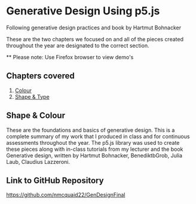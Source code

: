 # Generative Design Using p5.js
Following generative design practices and book by Hartmut Bohnacker

These are the two chapters we focused on and all of the pieces created throughout the year are designated to the correct section.

** Please note: Use Firefox browser to view demo's

## Chapters covered
1. [Colour](P1_COLOUR/)
2. [Shape & Type](P2_SHAPE/)



## Shape & Colour

These are the foundations and basics of generative design. This is a complete summary of my work that I produced in class and for continuous assessments throughout the year. The p5.js library was used to create these pieces along with in-class tutorials from my lecturer and the book Generative design, written by Hartmut Bohnacker, BenediktbGrob, Julia Laub, Claudius Lazzeroni.

## Link to GitHub Repository
https://github.com/nmcquaid22/GenDesignFinal
